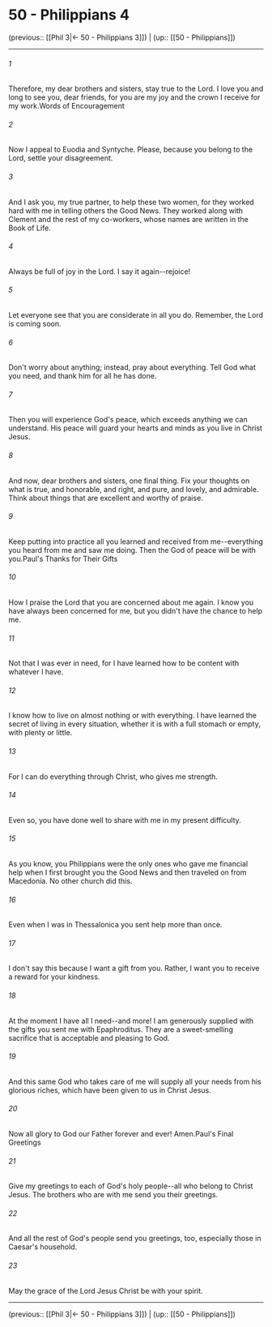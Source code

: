 # 50 - Philippians 4

(previous:: [[Phil 3|← 50 - Philippians 3]]) | (up:: [[50 - Philippians]])

***


###### 1 
Therefore, my dear brothers and sisters, stay true to the Lord. I love you and long to see you, dear friends, for you are my joy and the crown I receive for my work.Words of Encouragement 

###### 2 
Now I appeal to Euodia and Syntyche. Please, because you belong to the Lord, settle your disagreement. 

###### 3 
And I ask you, my true partner, to help these two women, for they worked hard with me in telling others the Good News. They worked along with Clement and the rest of my co-workers, whose names are written in the Book of Life. 

###### 4 
Always be full of joy in the Lord. I say it again--rejoice! 

###### 5 
Let everyone see that you are considerate in all you do. Remember, the Lord is coming soon. 

###### 6 
Don't worry about anything; instead, pray about everything. Tell God what you need, and thank him for all he has done. 

###### 7 
Then you will experience God's peace, which exceeds anything we can understand. His peace will guard your hearts and minds as you live in Christ Jesus. 

###### 8 
And now, dear brothers and sisters, one final thing. Fix your thoughts on what is true, and honorable, and right, and pure, and lovely, and admirable. Think about things that are excellent and worthy of praise. 

###### 9 
Keep putting into practice all you learned and received from me--everything you heard from me and saw me doing. Then the God of peace will be with you.Paul's Thanks for Their Gifts 

###### 10 
How I praise the Lord that you are concerned about me again. I know you have always been concerned for me, but you didn't have the chance to help me. 

###### 11 
Not that I was ever in need, for I have learned how to be content with whatever I have. 

###### 12 
I know how to live on almost nothing or with everything. I have learned the secret of living in every situation, whether it is with a full stomach or empty, with plenty or little. 

###### 13 
For I can do everything through Christ, who gives me strength. 

###### 14 
Even so, you have done well to share with me in my present difficulty. 

###### 15 
As you know, you Philippians were the only ones who gave me financial help when I first brought you the Good News and then traveled on from Macedonia. No other church did this. 

###### 16 
Even when I was in Thessalonica you sent help more than once. 

###### 17 
I don't say this because I want a gift from you. Rather, I want you to receive a reward for your kindness. 

###### 18 
At the moment I have all I need--and more! I am generously supplied with the gifts you sent me with Epaphroditus. They are a sweet-smelling sacrifice that is acceptable and pleasing to God. 

###### 19 
And this same God who takes care of me will supply all your needs from his glorious riches, which have been given to us in Christ Jesus. 

###### 20 
Now all glory to God our Father forever and ever! Amen.Paul's Final Greetings 

###### 21 
Give my greetings to each of God's holy people--all who belong to Christ Jesus. The brothers who are with me send you their greetings. 

###### 22 
And all the rest of God's people send you greetings, too, especially those in Caesar's household. 

###### 23 
May the grace of the Lord Jesus Christ be with your spirit.

***

(previous:: [[Phil 3|← 50 - Philippians 3]]) | (up:: [[50 - Philippians]])
